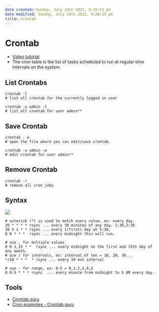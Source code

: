 ```yaml
---
date created: Sunday, July 24th 2022, 9:15:13 pm
date modified: Sunday, July 24th 2022, 9:26:24 pm
title: Crontab
---
```


# Crontab

- [Video tutorial]( https://www.youtube.com/watch?v=QZJ1drMQz1A&t=16s&ab_channel=CoreySchafer)
- The cron table is the list of tasks scheduled to run at regular time intervals on the system.

## List Crontabs

```shell
crontab -l  
# list all crontab for the currently logged in user  
```

```shell
crontab -u admin -l  
# list all crontab for user admin**
```

## Save Crontab

```shell
crontab - e  
# open the file where you can edit/save crontab.
```

```shell
crontab -u admin -e  
# edit crontab for user admin**
```

## Remove Crontab

```shell
crontab -r  
# remove all cron jobs
```

## Syntax

![](https://linuxhint.com/wp-content/uploads/2020/12/word-image-77.png)

```shell
# asterisk (*) is used to match every value, ex: every day.  
30 * * * * rsync ... every 30 minutes of any day, 1:30,2:30  
30 5 1 * * rsync ... every 1(first) day at 5:30,  
0 0 * * *  rsync ... every midnight this will run.
```

```shell
# use , for multiple values  
0 0 1,15 * *  rsync ... every midnight on the first and 15th day of any month.  
# use / for intervals, ex: interval of ten = 10, 20, 30...  
*/10 * * *  * rsync ... every 10 min interval  
  
# use - for range, ex: 0-5 = 0,1,2,3,4,5  
0 0-5 * * * rsync  ... every minute from midnight to 5 AM every day.
```

## Tools

-   [Crontab.guru](https://crontab.guru/)
-   [Cron examples - Crontab.guru](https://crontab.guru/examples.html)
